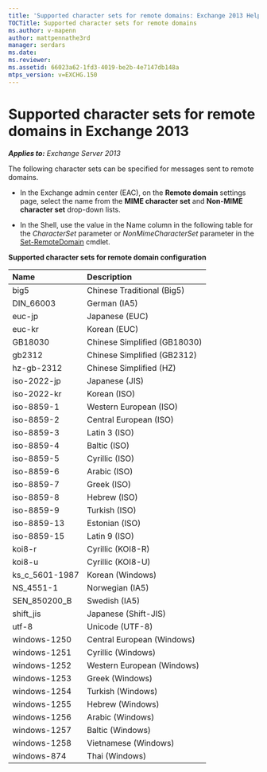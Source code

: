 ```yaml
---
title: 'Supported character sets for remote domains: Exchange 2013 Help'
TOCTitle: Supported character sets for remote domains
ms.author: v-mapenn
author: mattpennathe3rd
manager: serdars
ms.date:
ms.reviewer:
ms.assetid: 66023a62-1fd3-4019-be2b-4e7147db148a
mtps_version: v=EXCHG.150
---
```


# Supported character sets for remote domains in Exchange 2013

_**Applies to:** Exchange Server 2013_

The following character sets can be specified for messages sent to remote domains.

- In the Exchange admin center (EAC), on the **Remote domain** settings page, select the name from the **MIME character set** and **Non-MIME character set** drop-down lists.

- In the Shell, use the value in the Name column in the following table for the _CharacterSet_ parameter or _NonMimeCharacterSet_ parameter in the [Set-RemoteDomain](https://docs.microsoft.com/powershell/module/exchange/mail-flow/set-remotedomain) cmdlet.

**Supported character sets for remote domain configuration**

|**Name**|**Description**|
|:-----|:-----|
|big5|Chinese Traditional (Big5)|
|DIN_66003|German (IA5)|
|euc-jp|Japanese (EUC)|
|euc-kr|Korean (EUC)|
|GB18030|Chinese Simplified (GB18030)|
|gb2312|Chinese Simplified (GB2312)|
|hz-gb-2312|Chinese Simplified (HZ)|
|iso-2022-jp|Japanese (JIS)|
|iso-2022-kr|Korean (ISO)|
|iso-8859-1|Western European (ISO)|
|iso-8859-2|Central European (ISO)|
|iso-8859-3|Latin 3 (ISO)|
|iso-8859-4|Baltic (ISO)|
|iso-8859-5|Cyrillic (ISO)|
|iso-8859-6|Arabic (ISO)|
|iso-8859-7|Greek (ISO)|
|iso-8859-8|Hebrew (ISO)|
|iso-8859-9|Turkish (ISO)|
|iso-8859-13|Estonian (ISO)|
|iso-8859-15|Latin 9 (ISO)|
|koi8-r|Cyrillic (KOI8-R)|
|koi8-u|Cyrillic (KOI8-U)|
|ks_c_5601-1987|Korean (Windows)|
|NS_4551-1|Norwegian (IA5)|
|SEN_850200_B|Swedish (IA5)|
|shift_jis|Japanese (Shift-JIS)|
|utf-8|Unicode (UTF-8)|
|windows-1250|Central European (Windows)|
|windows-1251|Cyrillic (Windows)|
|windows-1252|Western European (Windows)|
|windows-1253|Greek (Windows)|
|windows-1254|Turkish (Windows)|
|windows-1255|Hebrew (Windows)|
|windows-1256|Arabic (Windows)|
|windows-1257|Baltic (Windows)|
|windows-1258|Vietnamese (Windows)|
|windows-874|Thai (Windows)|

